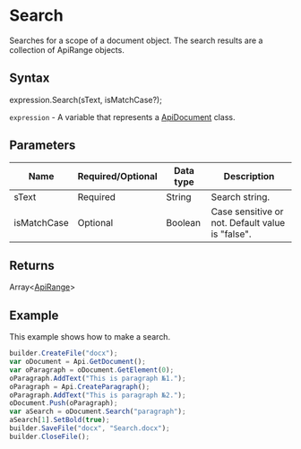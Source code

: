# Search

Searches for a scope of a document object. The search results are a collection of ApiRange objects.

## Syntax

expression.Search(sText, isMatchCase?);

`expression` - A variable that represents a [ApiDocument](../ApiDocument.md) class.

## Parameters

| **Name** | **Required/Optional** | **Data type** | **Description** |
| ------------- | ------------- | ------------- | ------------- |
| sText | Required | String | Search string. |
| isMatchCase | Optional | Boolean | Case sensitive or not. Default value is "false". |

## Returns

Array<[ApiRange](../../ApiRange/ApiRange.md)>

## Example

This example shows how to make a search.

```javascript
builder.CreateFile("docx");
var oDocument = Api.GetDocument();
var oParagraph = oDocument.GetElement(0);
oParagraph.AddText("This is paragraph №1.");
oParagraph = Api.CreateParagraph();
oParagraph.AddText("This is paragraph №2.");
oDocument.Push(oParagraph);
var aSearch = oDocument.Search("paragraph");
aSearch[1].SetBold(true);
builder.SaveFile("docx", "Search.docx");
builder.CloseFile();
```
